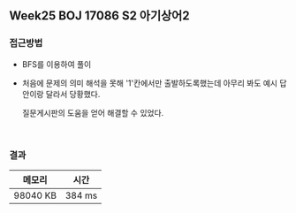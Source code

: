 ## Week25 BOJ 17086 S2 아기상어2

### 접근방법

- BFS를 이용하여 풀이
- 처음에 문제의 의미 해석을 못해 '1'칸에서만 출발하도록했는데 아무리 봐도 예시 답안이랑 달라서 당황했다.

  질문게시판의 도움을 얻어 해결할 수 있었다.

<br>

### 결과

|메모리|시간|
|:---:|:---:|
|98040 KB|384 ms|

